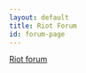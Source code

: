 ```yaml
---
layout: default
title: Riot Forum
id: forum-page
---
```


<a class="muut m-app-loading" href="https://muut.com/i/riot-js">Riot forum</a>
<script src="https://cdn.muut.com/1/moot.min.js"></script>
